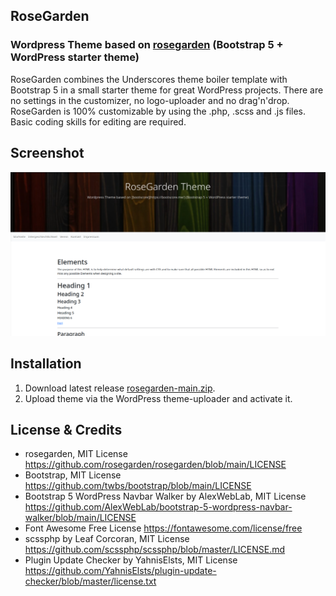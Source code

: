 
## RoseGarden
### Wordpress Theme based on [rosegarden](https://rosegarden.me/) (Bootstrap 5 + WordPress starter theme)


RoseGarden combines the Underscores theme boiler template with Bootstrap 5 in a small starter theme for great WordPress projects. There are no settings in the customizer, no logo-uploader and no drag'n'drop. RoseGarden is 100% customizable by using the .php, .scss and .js files. Basic coding skills for editing are required.

## Screenshot

![Screenshot](screenshot.png)

## Installation

1. Download latest release [rosegarden-main.zip](https://github.com/eotpcomic/rosegarden/releases).
2. Upload theme via the WordPress theme-uploader and activate it.

## License & Credits

- rosegarden, MIT License https://github.com/rosegarden/rosegarden/blob/main/LICENSE
- Bootstrap, MIT License https://github.com/twbs/bootstrap/blob/main/LICENSE
- Bootstrap 5 WordPress Navbar Walker by AlexWebLab, MIT License https://github.com/AlexWebLab/bootstrap-5-wordpress-navbar-walker/blob/main/LICENSE
- Font Awesome Free License https://fontawesome.com/license/free
- scssphp by Leaf Corcoran, MIT License https://github.com/scssphp/scssphp/blob/master/LICENSE.md
- Plugin Update Checker by YahnisElsts, MIT License https://github.com/YahnisElsts/plugin-update-checker/blob/master/license.txt

